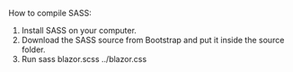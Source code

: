 How to compile SASS:
1. Install SASS on your computer.
2. Download the SASS source from Bootstrap and put it inside the source folder.
3. Run sass blazor.scss ../blazor.css